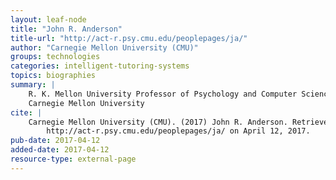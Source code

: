 ```yaml
---
layout: leaf-node
title: "John R. Anderson"
title-url: "http://act-r.psy.cmu.edu/peoplepages/ja/"
author: "Carnegie Mellon University (CMU)"
groups: technologies
categories: intelligent-tutoring-systems
topics: biographies
summary: |
    R. K. Mellon University Professor of Psychology and Computer Science
    Carnegie Mellon University
cite: |
    Carnegie Mellon University (CMU). (2017) John R. Anderson. Retrieved from:
        http://act-r.psy.cmu.edu/peoplepages/ja/ on April 12, 2017.
pub-date: 2017-04-12
added-date: 2017-04-12
resource-type: external-page
---
```

